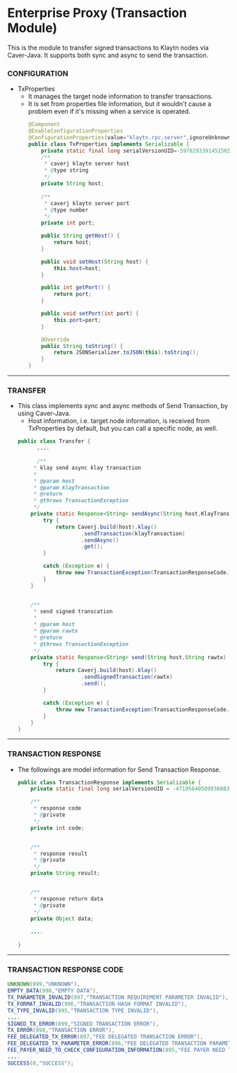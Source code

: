 # Enterprise Proxy (Transaction Module)
This is the module to transfer signed transactions to Klaytn nodes via Caver-Java. It supports both sync and async to send the transaction.


### CONFIGURATION
- TxProperties
  - It manages the target node information to transfer transactions.
  - It is set from properties file information, but it wouldn't cause a problem even if it's missing when a service is operated.
    ```java
    @Component
    @EnableConfigurationProperties
    @ConfigurationProperties(value="klaytn.rpc.server",ignoreUnknownFields=true)
    public class TxProperties implements Serializable {
        private static final long serialVersionUID=-5978293391451565915L;
        /**
         * caverj klaytn server host
         * @type string
         */
        private String host;
      
        /**
         * caverj klaytn server port
         * @type number
         */
        private int port;
    
        public String getHost() {
            return host;
        }
    
        public void setHost(String host) {
            this.host=host;
        }
    
        public int getPort() {
            return port;
        }
    
        public void setPort(int port) {
            this.port=port;
        }
    
        @Override
        public String toString() {
            return JSONSerializer.toJSON(this).toString();
        }
    }
    ```

---

### TRANSFER
- This class implements sync and async methods of Send Transaction, by using Caver-Java.
  - Host information, i.e. target node information, is received from TxProperties by default, but you can call a specific node, as well.
  ```java
  public class Transfer {
  		....
  		
  		/**
       * klay send async klay transaction
       *
       * @param host
       * @param klayTransaction
       * @return
       * @throws TransactionException
       */
      private static Response<String> sendAsync(String host,KlayTransaction klayTransaction) throws TransactionException {
          try {
              return Caverj.build(host).klay()
                      .sendTransaction(klayTransaction)
                      .sendAsync()
                      .get();
          }
  
          catch (Exception e) {
              throw new TransactionException(TransactionResponseCode.TX_ERROR,e);
          }
      }
  
  
      /**
       * send signed transcation
       *
       * @param host
       * @param rawtx
       * @return
       * @throws TransactionException
       */
      private static Response<String> send(String host,String rawtx) throws TransactionException {
          try {
              return Caverj.build(host).klay()
                      .sendSignedTransaction(rawtx)
                      .send();
          }
  
          catch (Exception e) {
              throw new TransactionException(TransactionResponseCode.TX_ERROR,e);
          }
      }
  }
  ```

---

### TRANSACTION RESPONSE
- The followings are model information for Send Transaction Response.
  ```java
  public class TransactionResponse implements Serializable {
      private static final long serialVersionUID = -4719564050993688336L;
  
      /**
       * response code
       * @private
       */
      private int code;
  
  
      /**
       * response result
       * @private
       */
      private String result;
  
  
      /**
       * response return data
       * @private
       */
      private Object data;
      
      ....
      
  }
  ```

---

### TRANSACTION RESPONSE CODE

  ```java
  UNKNOWN(999,"UNKNOWN"),
  EMPTY_DATA(998,"EMPTY DATA"),
  TX_PARAMETER_INVALID(997,"TRANSACTION REQUIREMENT PARAMETER INVALID"),
  TX_FORMAT_INVALID(996,"TRANSACTION HASH FORMAT INVALID"),
  TX_TYPE_INVALID(995,"TRANSACTION TYPE INVALID"),
  ....
  SIGNED_TX_ERROR(899,"SIGNED TRANSACTION ERROR"),
  TX_ERROR(898,"TRANSACTION ERROR"),
  FEE_DELEGATED_TX_ERROR(897,"FEE DELEGATED TRANSACTION ERROR"),
  FEE_DELEGATED_TX_PARAMETER_ERROR(896,"FEE DELEGATED TRANSACTION PARAMETER ERROR"),
  FEE_PAYER_NEED_TO_CHECK_CONFIGURATION_INFORMATION(895,"FEE PAYER NEED TO CHECK CONFIGURATION INFORMATION"),
  ....
  SUCCESS(0,"SUCCESS");
  ```